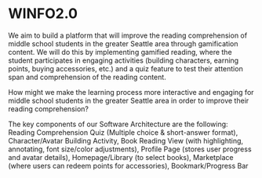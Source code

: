 # WINFO2.0

We aim to build a platform that will improve the reading comprehension of middle school students in the greater Seattle area through gamification content. We will do this by implementing gamified reading, where the student participates in engaging activities (building characters, earning points, buying accessories, etc.) and a quiz feature to test their attention span and comprehension of the reading content.


How might we make the learning process more interactive and engaging for middle school students in the greater Seattle area in order to improve their reading comprehension?


The key components of our Software Architecture are the following:
Reading Comprehension Quiz (Multiple choice & short-answer format), Character/Avatar Building Activity, Book Reading View (with highlighting, annotating, font size/color adjustments), Profile Page (stores user progress and avatar details), Homepage/Library (to select books), Marketplace (where users can redeem points for accessories), Bookmark/Progress Bar
